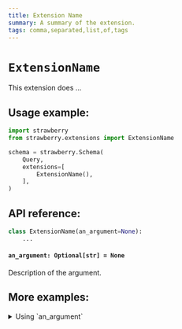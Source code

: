 ```yaml
---
title: Extension Name
summary: A summary of the extension.
tags: comma,separated,list,of,tags
---
```


# `ExtensionName`

This extension does ...

## Usage example:

```python
import strawberry
from strawberry.extensions import ExtensionName

schema = strawberry.Schema(
    Query,
    extensions=[
        ExtensionName(),
    ],
)
```

## API reference:

```python
class ExtensionName(an_argument=None):
    ...
```

#### `an_argument: Optional[str] = None`

Description of the argument.

## More examples:

<details>
  <summary>Using `an_argument`</summary>

```python
import strawberry
from strawberry.extensions import ValidationCache

schema = strawberry.Schema(
    Query,
    extensions=[
        ExtensionName(an_argument="something"),
    ],
)
```

</details>
